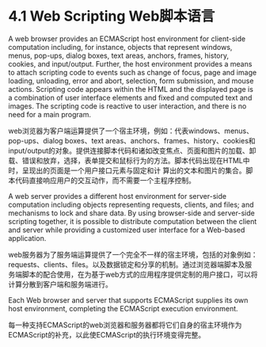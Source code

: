 # 4.1 Web Scripting Web脚本语言

A web browser provides an ECMAScript host environment for client-side computation including, for instance, objects that represent windows, menus, pop-ups, dialog boxes, text areas, anchors, frames, history, cookies, and input/output. Further, the host environment provides a means to attach scripting code to events such as change of focus, page and image loading, unloading, error and abort, selection, form submission, and mouse actions. Scripting code appears within the HTML and the displayed page is a combination of user interface elements and fixed and computed text and images. The scripting code is reactive to user interaction, and there is no need for a main program.

web浏览器为客户端运算提供了一个宿主环境，例如：代表windows、menus、pop-ups、dialog boxes、text areas、anchors、frames、history、cookies和input/output的对象。提供连接脚本代码和诸如改变焦点、页面和图片的加载、卸载、错误和放弃，选择，表单提交和鼠标行为的方法。脚本代码出现在HTML中时，呈现出的页面是一个用户接口元素与固定和计
算出的文本和图片的集合。脚本代码直接响应用户的交互动作，而不需要一个主程序控制。

A web server provides a different host environment for server-side computation including objects representing requests, clients, and files; and mechanisms to lock and share data. By using browser-side and server-side scripting together, it is possible to distribute computation between the client and server while providing a customized user interface for a Web-based application.

web服务器为了服务端运算提供了一个完全不一样的宿主环境，包括的对象例如：requests、clients、files。以及数据锁定和分享的机制。通过浏览器端脚本及服务端脚本的配合使用，在为基于web方式的应用程序提供定制的用户接口，可以将计算分散到客户端和服务端进行。

Each Web browser and server that supports ECMAScript supplies its own host environment, completing the ECMAScript execution environment.

每一种支持ECMAScript的web浏览器和服务器都将它们自身的宿主环境作为ECMAScript的补充，以此使ECMAScript的执行环境变得完整。
